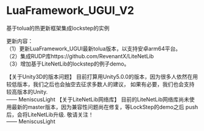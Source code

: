 # LuaFramework_UGUI_V2
基于tolua的热更新框架集成lockstep的实例

更新内容：<br>
（1）更新LuaFramework_UGUI最新tolua版本，以支持安卓arm64平台。<br>
（2）集成RUDP库https://github.com/RevenantX/LiteNetLib<br>
（3）增加基于LiteNetLib的lockstep的例子demo。<br>

【关于Unity3D的版本问题】
	目前打算用Unity5.0.0的版本，因为很多人依然在用较低版本，我们之后也会抽空去征求多数人的建议，
如果有必要，我们也会支持较高版本的Unity.										
																				—— MeniscusLight
【关于LiteNetLib网络库】
	目前的LiteNetLib网络库尚未使用最新的master版本，因为兼容性问题尚在修复，等LockStep的demo之后
push后，会将LiteNetLib升级. 敬请关注！				
																				—— MeniscusLight
